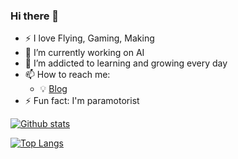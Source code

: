 ### Hi there 👋

- ⚡ I love Flying, Gaming, Making
- 🔭 I’m currently working on AI
- 🌱 I’m addicted to learning and growing every day
- 📫 How to reach me:
  - 💡 [Blog](https://www.kennycaldieraro.fr)
- ⚡ Fun fact: I'm paramotorist

[![Github stats](https://github-readme-stats.vercel.app/api?username=kenny-caldieraro&count_private=true&show_icons=true&theme=tokyonight&hide_rank=false)](https://github.com/anuraghazra/github-readme-stats)

[![Top Langs](https://github-readme-stats.vercel.app/api/top-langs/?username=kenny-caldieraro&theme=tokyonight&langs_count=10)](https://github.com/anuraghazra/github-readme-stats)
